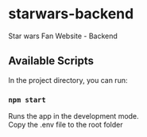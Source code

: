 # starwars-backend

Star wars Fan Website - Backend

## Available Scripts

In the project directory, you can run:

### `npm start`

Runs the app in the development mode.<br />
Copy the .env file to the root folder
